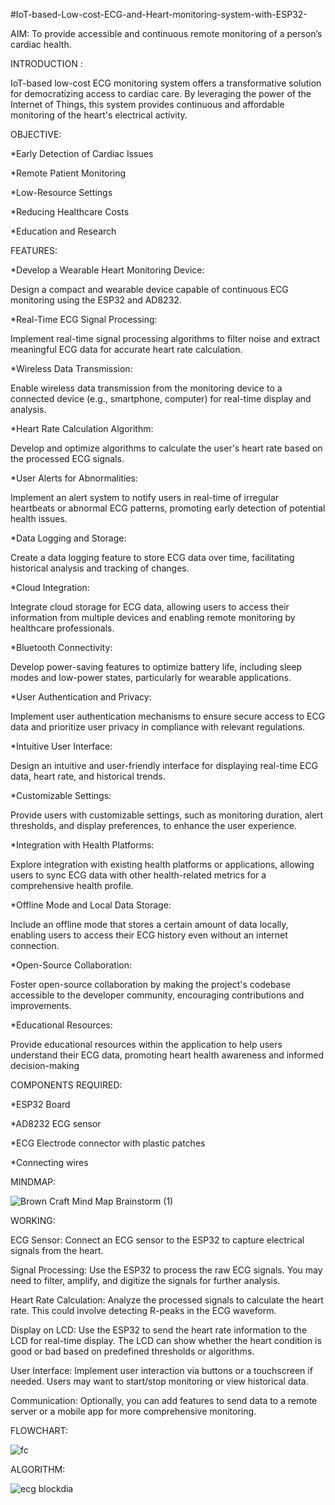 #IoT-based-Low-cost-ECG-and-Heart-monitoring-system-with-ESP32-


AIM: To provide accessible and continuous remote monitoring of a person’s cardiac health.

INTRODUCTION :

IoT-based low-cost ECG monitoring system offers a transformative solution for democratizing access to cardiac care. By leveraging the power of the Internet of Things, this system provides continuous and affordable monitoring of the heart's electrical activity.

OBJECTIVE:

*Early Detection of Cardiac Issues

*Remote Patient Monitoring

*Low-Resource Settings

*Reducing Healthcare Costs

*Education and Research

FEATURES:

*Develop a Wearable Heart Monitoring Device:

Design a compact and wearable device capable of continuous ECG monitoring using the ESP32 and AD8232.

*Real-Time ECG Signal Processing:

Implement real-time signal processing algorithms to filter noise and extract meaningful ECG data for accurate heart rate calculation.

*Wireless Data Transmission:

Enable wireless data transmission from the monitoring device to a connected device (e.g., smartphone, computer) for real-time display and analysis.

*Heart Rate Calculation Algorithm:

Develop and optimize algorithms to calculate the user's heart rate based on the processed ECG signals.

*User Alerts for Abnormalities:

Implement an alert system to notify users in real-time of irregular heartbeats or abnormal ECG patterns, promoting early detection of potential health issues.

*Data Logging and Storage:

Create a data logging feature to store ECG data over time, facilitating historical analysis and tracking of changes.

*Cloud Integration:

Integrate cloud storage for ECG data, allowing users to access their information from multiple devices and enabling remote monitoring by healthcare professionals.

*Bluetooth Connectivity:

Develop power-saving features to optimize battery life, including sleep modes and low-power states, particularly for wearable applications.

*User Authentication and Privacy:

Implement user authentication mechanisms to ensure secure access to ECG data and prioritize user privacy in compliance with relevant regulations.

*Intuitive User Interface:

Design an intuitive and user-friendly interface for displaying real-time ECG data, heart rate, and historical trends.

*Customizable Settings:

Provide users with customizable settings, such as monitoring duration, alert thresholds, and display preferences, to enhance the user experience.

*Integration with Health Platforms:

Explore integration with existing health platforms or applications, allowing users to sync ECG data with other health-related metrics for a comprehensive health profile.

*Offline Mode and Local Data Storage:

Include an offline mode that stores a certain amount of data locally, enabling users to access their ECG history even without an internet connection.

*Open-Source Collaboration:

Foster open-source collaboration by making the project's codebase accessible to the developer community, encouraging contributions and improvements.

*Educational Resources:

Provide educational resources within the application to help users understand their ECG data, promoting heart health awareness and informed decision-making

COMPONENTS REQUIRED:

*ESP32 Board

*AD8232 ECG sensor

*ECG Electrode connector with plastic patches

*Connecting wires

MINDMAP:


![Brown Craft Mind Map Brainstorm (1)](https://github.com/shamashetty30/project/assets/109610767/9a7d07b0-6fca-44a3-b804-7bb14f8ea954)



WORKING:

ECG Sensor: Connect an ECG sensor to the ESP32 to capture electrical signals from the heart.

Signal Processing: Use the ESP32 to process the raw ECG signals. You may need to filter, amplify, and digitize the signals for further analysis.

Heart Rate Calculation: Analyze the processed signals to calculate the heart rate. This could involve detecting R-peaks in the ECG waveform.

Display on LCD: Use the ESP32 to send the heart rate information to the LCD for real-time display. The LCD can show whether the heart condition is good or bad based on predefined thresholds or algorithms.

User Interface: Implement user interaction via buttons or a touchscreen if needed. Users may want to start/stop monitoring or view historical data.

Communication: Optionally, you can add features to send data to a remote server or a mobile app for more comprehensive monitoring.




FLOWCHART:


![fc](https://github.com/shamashetty30/project/assets/109610767/8909b24e-431e-4c9f-8282-bfa728dadad2)


ALGORITHM:

![ecg blockdia](https://github.com/shamashetty30/project/assets/109610767/fb1d1eb6-9e17-4580-87e8-1dd7f5e2fcb7)


